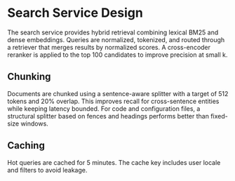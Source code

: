 # Search Service Design

The search service provides hybrid retrieval combining lexical BM25 and dense embeddings.
Queries are normalized, tokenized, and routed through a retriever that merges results by normalized scores.
A cross-encoder reranker is applied to the top 100 candidates to improve precision at small k.

## Chunking
Documents are chunked using a sentence-aware splitter with a target of 512 tokens and 20% overlap.
This improves recall for cross-sentence entities while keeping latency bounded.
For code and configuration files, a structural splitter based on fences and headings performs better than fixed-size windows.

## Caching
Hot queries are cached for 5 minutes. The cache key includes user locale and filters to avoid leakage.